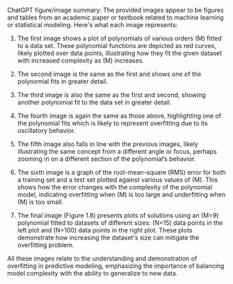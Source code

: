 ChatGPT figure/image summary: The provided images appear to be figures and tables from an academic paper or textbook related to machine learning or statistical modeling. Here's what each image represents:

1. The first image shows a plot of polynomials of various orders \(M\) fitted to a data set. These polynomial functions are depicted as red curves, likely plotted over data points, illustrating how they fit the given dataset with increased complexity as \(M\) increases.

2. The second image is the same as the first and shows one of the polynomial fits in greater detail.

3. The third image is also the same as the first and second, showing another polynomial fit to the data set in greater detail.

4. The fourth image is again the same as those above, highlighting one of the polynomial fits which is likely to represent overfitting due to its oscillatory behavior.

5. The fifth image also falls in line with the previous images, likely illustrating the same concept from a different angle or focus, perhaps zooming in on a different section of the polynomial’s behavior.

6. The sixth image is a graph of the root-mean-square (RMS) error for both a training set and a test set plotted against various values of \(M\). This shows how the error changes with the complexity of the polynomial model, indicating overfitting when \(M\) is too large and underfitting when \(M\) is too small.

7. The final image (Figure 1.8) presents plots of solutions using an \(M=9\) polynomial fitted to datasets of different sizes: \(N=15\) data points in the left plot and \(N=100\) data points in the right plot. These plots demonstrate how increasing the dataset's size can mitigate the overfitting problem. 

All these images relate to the understanding and demonstration of overfitting in predictive modeling, emphasizing the importance of balancing model complexity with the ability to generalize to new data.